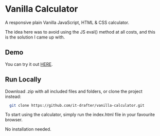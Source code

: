 # Vanilla Calculator

A responsive plain Vanilla JavaScript, HTML & CSS calculator.

The idea here was to avoid using the JS eval() method at all costs, and this is the solution I came up with.

## Demo

You can try it out [HERE](https://it-drafter.github.io/vanilla-calculator/).

## Run Locally

Download .zip with all included files and folders, or clone the project instead:

```bash
  git clone https://github.com/it-drafter/vanilla-calculator.git
```

To start using the calculator, simply run the index.html file in your favourite browser.

No installation needed.
